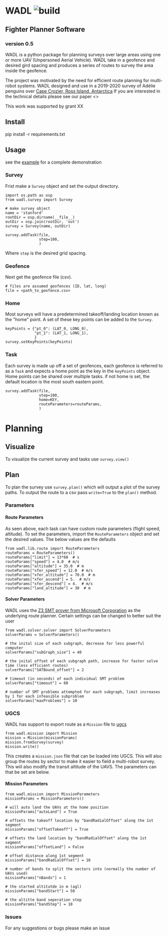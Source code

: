 # WADL ![build](https://github.com/k2shah/wadl/workflows/build/badge.svg)
## Fighter Planner Software
### version 0.5

WADL is a python package for planning surveys over large areas using one or more UAV (Unpersoned Aerial Vehicle). WADL take in a geofence and desired gird spacing and produces a series of routes to survey the area inside the geofence. 

The project was motivated by the need for efficient route planning for multi-robot systems. WADL designed and use in a 2019-2020 survey of 
Adélie penguins over [Cape Crozier, Ross Island, Antarctica](https://goo.gl/maps/wrMTuMq5kyNxZafx8) If you are interested in the technical details please see our paper <> 

This work was supported by grant XX

## Install
pip install -r requirements.txt

## Usage
see the [example](example/stanford.py) for a complete demonstration 

### Survey
Frist make a `Survey` object and set the output directory.

```
import os.path as osp
from wadl.survey import Survey

# make survey object
name = 'stanford'
rootDir = osp.dirname(__file__)
outDir = osp.join(rootDir, 'out')
survey = Survey(name, outDir)

survey.addTask(file,
               step=100,
               )
```
Where `step` is the desired grid spacing. 

### Geofence
Next get the geofence file (csv). 
```
# files are assumed geofences (ID, lat, long)
file = <path_to_geofence.csv>
```

### Home 
Most surveys will have a predetermined takeoff/landing location known as the "home" point. A set of these key points can be added to the `Survey`. 
```
keyPoints = {"pt_0": (LAT_0, LONG_0),
             "pt_1": (LAT_1, LONG_1),
             }
survey.setKeyPoints(keyPoints)
```
### Task
Each survey is made up off a set of geofences, each geofence is referred to as a `Task` and expects a home point as the key in the `keyPoints` object. Home points can be shared over multiple tasks. if not home is set, the default location is the most south eastern point. 
```
survey.addTask(file,
               step=100,
               home=KEY,
               routeParameters=routeParams,
               )
```


# Planning 
## Visualize
To visualize the current survey and tasks use
`survey.view()`

## Plan
To plan the survey use
`survey.plan()`
which will output a plot of the survey paths. To output the route to a csv pass `write=True` to the `plan()` method. 


### Parameters
#### Route Parameters
As seen above, each task can have custom route parameters (flight speed, altitude). To set the parameters, import the `RouteParameters` object and set the desired values. The below values are the defaults
```
from wadl.lib.route import RouteParameters
routeParams = RouteParameters()
routeParams["limit"] = 13*60  # s
routeParams["speed"] = 4.0  # m/s
routeParams["altitude"] = 35.0  # m
routeParams["xfer_speed"] = 12.0  # m/s
routeParams["xfer_altitude"] = 70.0  # m
routeParams["xfer_ascend"] = 5.  # m/s
routeParams["xfer_descend"] = 4.  # m/s
routeParams["land_altitude"] = 30  # m
```
#### Solver Parameters
WADL uses the [Z3 SMT prover from Microsoft Corporation](https://en.wikipedia.org/wiki/Z3_Theorem_Prover) as the underlying route planner. Certain settings can be changed to better suit the user
```
from wadl.solver.solver import SolverParameters
solverParams = SolverParameters()

# the inital size of each subgraph, decrease for less powerful computer 
solverParams["subGraph_size"] = 40

# the inital offset of each subgraph path, increase for faster solve time (less efficient routes)
solverParams["SATBound_offset"] = 2

# timeout (in seconds) of each individual SMT problem 
solverParams["timeout"] = 60

# number of SMT problems attempted for each subgraph, limit increases by 1 for each infeasible subproblem
solverParams["maxProblems"] = 10
 ```
 


 ### UGCS
 WADL has support to export route as a `Mission` file to [ugcs](https://www.ugcs.com/)
```
from wadl.mission import Mission
mission = Mission(missionParams)
mission.fromSurvey(survey)
mission.write()
```
This creates a `mission.json` file that can be loaded into UGCS. This will also group the routes by sector to make it easier to field a multi-robot survey. This wiil also modify the transit altitude of the UAVS. The parameters can that be set are below. 
#### Mission Parameters

```
from wadl.mission import MissionParameters
missionParams = MissionParameters()

# will auto land the UAVs at the home position 
missionParams["autoLand"] = True

# offsets the takeoff location by "bandRadialOffset" along the 1st segment 
missionParams["offsetTakeoff"] = True

# offsets the land location by "bandRadialOffset" along the 1st segment 
missionParams["offsetLand"] = False

# offset distance along 1st segment 
missionParams["bandRadialOffset"] = 10 

# number of bands to split the sectors into (normally the number of UAVs used)
missionParams["nBands"] = 1

# the started altitutde in m (agl)
missionParams["bandStart"] = 50

# the altitte band seperation step
missionParams["bandStep"] = 10
```

### Issues
For any suggestions or bugs please make an issue
